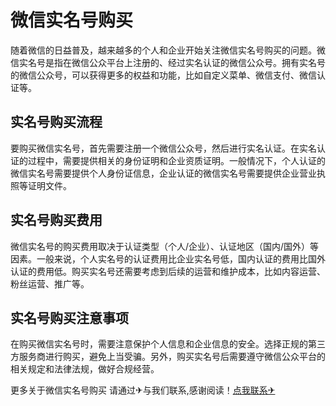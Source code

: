 # 微信实名号购买

随着微信的日益普及，越来越多的个人和企业开始关注微信实名号购买的问题。微信实名号是指在微信公众平台上注册的、经过实名认证的微信公众号。拥有实名号的微信公众号，可以获得更多的权益和功能，比如自定义菜单、微信支付、微信认证等。

## 实名号购买流程

要购买微信实名号，首先需要注册一个微信公众号，然后进行实名认证。在实名认证的过程中，需要提供相关的身份证明和企业资质证明。一般情况下，个人认证的微信实名号需要提供个人身份证信息，企业认证的微信实名号需要提供企业营业执照等证明文件。

## 实名号购买费用

微信实名号的购买费用取决于认证类型（个人/企业）、认证地区（国内/国外）等因素。一般来说，个人实名号的认证费用比企业实名号低，国内认证的费用比国外认证的费用低。购买实名号还需要考虑到后续的运营和维护成本，比如内容运营、粉丝运营、推广等。

## 实名号购买注意事项

在购买微信实名号时，需要注意保护个人信息和企业信息的安全。选择正规的第三方服务商进行购买，避免上当受骗。另外，购买实名号后需要遵守微信公众平台的相关规定和法律法规，做好合规经营。

更多关于微信实名号购买 请通过✈与我们联系,感谢阅读！[点我联系✈](https://home.G208.com)